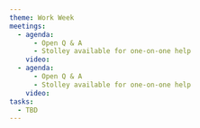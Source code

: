 ```yaml
---
theme: Work Week
meetings:
  - agenda:
      - Open Q & A
      - Stolley available for one-on-one help
    video:
  - agenda:
      - Open Q & A
      - Stolley available for one-on-one help
    video:
tasks:
  - TBD
---
```

